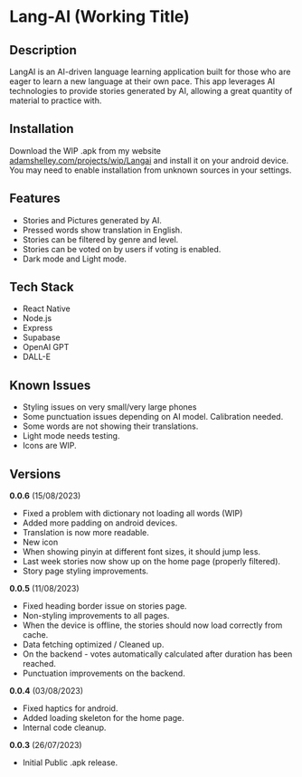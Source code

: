 # Lang-AI (Working Title)

## Description
LangAI is an AI-driven language learning application built for those who are eager to learn a new language at their own pace. This app leverages AI technologies to provide stories generated by AI, allowing a great quantity of material to practice with. 


## Installation
Download the WIP .apk from my website [adamshelley.com/projects/wip/Langai](https://adamshelley.com/projects/wip/Langai) and install it on your android device. You may need to enable installation from unknown sources in your settings.

## Features
- Stories and Pictures generated by AI.
- Pressed words show translation in English.
- Stories can be filtered by genre and level.
- Stories can be voted on by users if voting is enabled.
- Dark mode and Light mode.

## Tech Stack
- React Native
- Node.js
- Express
- Supabase
- OpenAI GPT
- DALL-E

## Known Issues
- Styling issues on very small/very large phones
- Some punctuation issues depending on AI model. Calibration needed.
- Some words are not showing their translations.
- Light mode needs testing. 
- Icons are WIP.

## Versions


**0.0.6** (15/08/2023)
- Fixed a problem with dictionary not loading all words (WIP)
- Added more padding on android devices.
- Translation is now more readable.
- New icon
- When showing pinyin at different font sizes, it should jump less.
- Last week stories now show up on the home page (properly filtered).
- Story page styling improvements.


**0.0.5** (11/08/2023)
- Fixed heading border issue on stories page.
- Non-styling improvements to all pages.
- When the device is offline, the stories should now load correctly from cache.
- Data fetching optimized / Cleaned up. 
- On the backend - votes automatically calculated after duration has been reached. 
- Punctuation improvements on the backend. 


**0.0.4** (03/08/2023)
- Fixed haptics for android.
- Added loading skeleton for the home page.
- Internal code cleanup.

**0.0.3** (26/07/2023)
- Initial Public .apk release.





